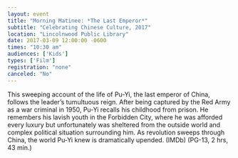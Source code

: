 ```yaml
---
layout: event
title: "Morning Matinee: *The Last Emperor*"
subtitle: "Celebrating Chinese Culture, 2017"
location: "Lincolnwood Public Library"
date: 2017-03-09 12:00:00 -0600
times: "10:30 am"
audiences: ['Kids']
types: ['Film']
registration: "none"
canceled: "No"
---
```

This sweeping account of the life of Pu-Yi, the last emperor of China, follows the leader’s tumultuous reign. After being captured by the Red Army as a war criminal in 1950, Pu-Yi recalls his childhood from prison. He remembers his lavish youth in the Forbidden City, where he was afforded every luxury but unfortunately was sheltered from the outside world and complex political situation surrounding him. As revolution sweeps through China, the world Pu-Yi knew is dramatically upended. (IMDb) (PG-13, 2 hrs, 43 min.)
